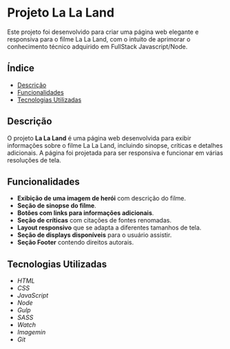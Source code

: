 # Projeto La La Land

Este projeto foi desenvolvido para criar uma página web elegante e responsiva para o filme La La Land, com o intuito de aprimorar o conhecimento técnico adquirido em FullStack Javascript/Node.

## Índice

- [Descrição](#descrição)
- [Funcionalidades](#funcionalidades)
- [Tecnologias Utilizadas](#tecnologias-utilizadas)

## Descrição

O projeto **La La Land** é uma página web desenvolvida para exibir informações sobre o filme La La Land, incluindo sinopse, críticas e detalhes adicionais. A página foi projetada para ser responsiva e funcionar em várias resoluções de tela.

## Funcionalidades

- **Exibição de uma imagem de herói** com descrição do filme.
- **Seção de sinopse do filme**.
- **Botões com links para informações adicionais**.
- **Seção de críticas** com citações de fontes renomadas.
- **Layout responsivo** que se adapta a diferentes tamanhos de tela.
- **Seção de displays disponíveis** para o usuário assistir.
- **Seção Footer** contendo direitos autorais.

## Tecnologias Utilizadas

- *HTML*
- *CSS*
- *JavaScript*
- *Node*
- *Gulp*
- *SASS*
- *Watch*
- *Imagemin*
- *Git*
